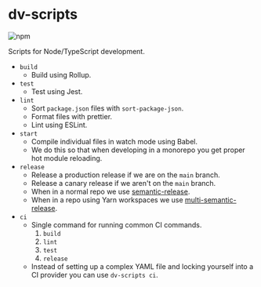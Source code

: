 # dv-scripts

![npm](https://img.shields.io/npm/v/dv-scripts)

Scripts for Node/TypeScript development.

- `build`
  - Build using Rollup.
- `test`
  - Test using Jest.
- `lint`
  - Sort `package.json` files with `sort-package-json`.
  - Format files with prettier.
  - Lint using ESLint.
- `start`
  - Compile individual files in watch mode using Babel.
  - We do this so that when developing in a monorepo you get proper hot module reloading.
- `release`
  - Release a production release if we are on the `main` branch.
  - Release a canary release if we aren't on the `main` branch.
  - When in a normal repo we use [semantic-release](https://github.com/semantic-release/semantic-release).
  - When in a repo using Yarn workspaces we use [multi-semantic-release](https://github.com/DylanVann/multi-semantic-release).
- `ci`
  - Single command for running common CI commands.
    1. `build`
    2. `lint`
    3. `test`
    4. `release`
  - Instead of setting up a complex YAML file and locking yourself into a CI provider you can use `dv-scripts ci`.
